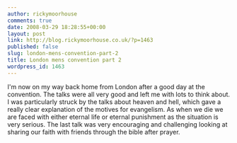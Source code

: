 ```yaml
---
author: rickymoorhouse
comments: true
date: 2008-03-29 18:28:55+00:00
layout: post
link: http://blog.rickymoorhouse.co.uk/?p=1463
published: false
slug: london-mens-convention-part-2
title: London mens convention part 2
wordpress_id: 1463
---
```


I'm now on my way back home from London after a good day at the convention. The talks were all very good and left me with lots to think about.
I was particularly struck by the talks about heaven and hell, which gave a really clear explanation of the motives for evangelism. As when we die we are faced with either eternal life or eternal punishment as the situation is very serious. The last talk was very encouraging and challenging looking at sharing our faith with friends through the bible after prayer.
